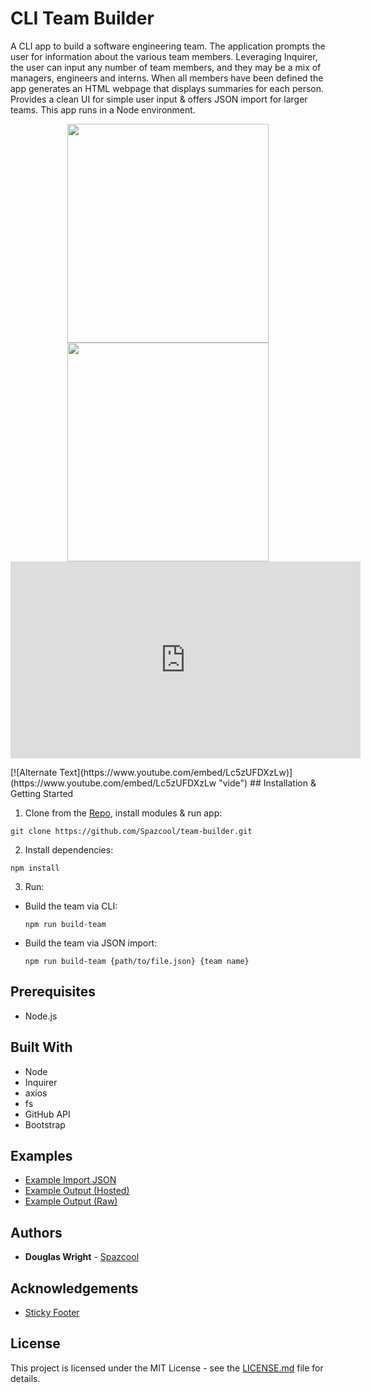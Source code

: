 <!-- 
todo make cards draggable
 -->
# CLI Team Builder
A CLI app to build a software engineering team. The application prompts the user for information about the various team members. Leveraging Inquirer, the user can input any number of team members, and they may be a mix of managers, engineers and interns. When all members have been defined the app generates an HTML webpage that displays summaries for each person. Provides a clean UI for simple user input & offers JSON import for larger teams. This app runs in a Node environment.

<p align="center">
   <img width="80%" height="350vh" src="./images/terminal.png"/>
   <img width="80%" height="350vh" src="./images/browser.png"/>
   <iframe width="560" height="315" src="https://www.youtube.com/embed/Lc5zUFDXzLw" frameborder="0" allow="accelerometer; autoplay; encrypted-media; gyroscope; picture-in-picture" allowfullscreen></iframe>
</p>
[![Alternate Text](https://www.youtube.com/embed/Lc5zUFDXzLw)](https://www.youtube.com/embed/Lc5zUFDXzLw "vide")
## Installation & Getting Started

1. Clone from the [Repo](https://github.com/Spazcool/team-builder), install modules & run app: 

  ```
  git clone https://github.com/Spazcool/team-builder.git
  ```
2. Install dependencies:
  ```
  npm install
  ```
3. Run:
  * Build the team via CLI:
    ```
    npm run build-team
    ```
  * Build the team via JSON import:
    ```
    npm run build-team {path/to/file.json} {team name}
    ```

## Prerequisites

* Node.js

## Built With

* Node
* Inquirer
* axios
* fs
* GitHub API
* Bootstrap

## Examples

* [Example Import JSON](https://github.com/Spazcool/team-builder/tree/master/data/example.json)
* [Example Output (Hosted)](http://www.spazcool.com/team-builder/index.html)
* [Example Output (Raw)](https://github.com/Spazcool/team-builder/blob/master/index.html)

## Authors

* **Douglas Wright** - [Spazcool](https://github.com/Spazcool)

## Acknowledgements

* [Sticky Footer](https://getbootstrap.com/docs/4.0/examples/sticky-footer/) 

## License

This project is licensed under the MIT License - see the [LICENSE.md](LICENSE.md) file for details.